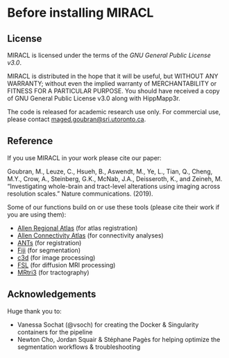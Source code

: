 # Before installing MIRACL

## License

MIRACL is licensed under the terms of the *GNU General Public License v3.0*.

MIRACL is distributed in the hope that it will be useful, but WITHOUT ANY WARRANTY; without even the implied warranty of MERCHANTABILITY or FITNESS FOR A PARTICULAR PURPOSE. You should have received a copy of GNU General Public License v3.0 along with HippMapp3r. 

The code is released for academic research use only. For commercial use, please contact [maged.goubran@sri.utoronto.ca](mailto:maged.goubran@sri.utoronto.ca).

## Reference

If you use MIRACL in your work please cite our paper:

Goubran, M., Leuze, C., Hsueh, B., Aswendt, M., Ye, L., Tian, Q., Cheng, M.Y., Crow, A., Steinberg, G.K., McNab, J.A., Deisseroth, K., and Zeineh, M. “Investigating whole-brain and tract-level alterations using imaging across resolution scales.” Nature communications. (2019).

Some of our functions build on or use these tools (please cite their work if you are using them):

 - [Allen Regional Atlas](http://mouse.brain-map.org/static/atlas) (for atlas registration)
 - [Allen Connectivity Atlas](http://connectivity.brain-map.org/) (for connectivity analyses)
 - [ANTs](https://github.com/stnava/ANTs) (for registration)
 - [Fiji](https://imagej.nih.gov/ij/index.html) (for segmentation)
 - [c3d](https://sourceforge.net/projects/c3d) (for image processing)
 - [FSL](https://fsl.fmrib.ox.ac.uk/fsl/fslwiki) (for diffusion MRI processing)
 - [MRtri3](https://mrtrix.readthedocs.io/en/latest/) (for tractography)

## Acknowledgements
Huge thank you to:

 - Vanessa Sochat (@vsoch) for creating the Docker & Singularity containers for the pipeline
 - Newton Cho, Jordan Squair & Stéphane Pagès for helping optimize the segmentation workflows & troubleshooting

